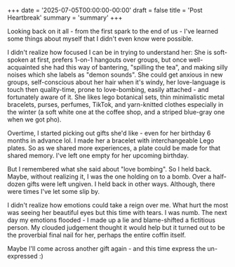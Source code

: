 +++
date = '2025-07-05T00:00:00-00:00'
draft = false
title = 'Post Heartbreak'
summary = 'summary'
+++

Looking back on it all - from the first spark to the end of us - I've learned some things about myself that I didn't even know were possible.

I didn't realize how focused I can be in trying to understand her:
She is soft-spoken at first, prefers 1-on-1 hangouts over groups, but once well-acquainted she had this way of bantering, "spilling the tea", and making silly noises which she labels as "demon sounds".
She could get anxious in new groups, self-conscious about her hair when it's windy, her love-language is touch then quality-time, prone to love-bombing, easily attached - and fortunately aware of it.
She likes lego botanical sets, thin minimalistic metal bracelets, purses, perfumes, TikTok, and yarn-knitted clothes especially in the winter (a soft white one at the coffee shop, and a striped blue-gray one when we got pho).

Overtime, I started picking out gifts she'd like - even for her birthday 6 months in advance lol. I made her a bracelet with interchangeable Lego plates. So as we shared more experiences, a plate could be made for that shared memory. I've left one empty for her upcoming birthday.

But I remembered what she said about "love bombing". So I held back. Maybe, without realizing it, I was the one holding on to a bomb. Over a half-dozen gifts were left ungiven. I held back in other ways. Although, there were times I've let some slip by.

I didn't realize how emotions could take a reign over me. What hurt the most was seeing her beautiful eyes but this time with tears. I was numb. The next day my emotions flooded - I made up a lie and blame-shifted a fictitious person. My clouded judgement thought it would help but it turned out to be the proverbial final nail for her, perhaps the entire coffin itself.

Maybe I'll come across another gift again - and this time express the un-expressed :)